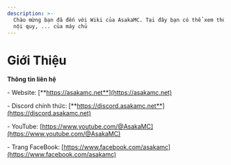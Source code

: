 ```yaml
---
description: >-
  Chào mừng bạn đã đến với Wiki của AsakaMC. Tại đây bạn có thể xem thông tin,
  nội quy, ... của máy chủ
---
```


# Giới Thiệu

**Thông tin liên hệ**

\- Website: [**https://asakamc.net**](https://asakamc.net)

\- Discord chính thức: [**https://discord.asakamc.net**](https://discord.asakamc.net)

\- YouTube: [https://www.youtube.com/@AsakaMC](https://www.youtube.com/@AsakaMC)

\- Trang FaceBook: [https://www.facebook.com/asakamc](https://www.facebook.com/asakamc)
